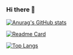 ### Hi there 👋

<!--
**eddapp/eddapp** is a ✨ _special_ ✨ repository because its `README.md` (this file) appears on your GitHub profile.

Here are some ideas to get you started:

- 🔭 I’m currently working on ...
- 🌱 I’m currently learning ...
- 👯 I’m looking to collaborate on ...
- 🤔 I’m looking for help with ...
- 💬 Ask me about ...
- 📫 How to reach me: ...
- 😄 Pronouns: ...
- ⚡ Fun fact: ...
-->

[![Anurag's GitHub stats](https://github-readme-stats.vercel.app/api?username=eddapp&show_icons=true&theme=tokyonight)](https://github.com/eddapp/eddapp)

[![Readme Card](https://github-readme-stats.vercel.app/api/pin/?username=eddapp&repo=dank-Mirage)](https://github.com/eddapp/dank-Mirage)

[![Top Langs](https://github-readme-stats.vercel.app/api/top-langs/?username=eddapp)](https://github.com/eddapp/Mirage-Market)

